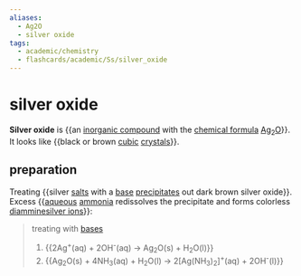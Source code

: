 ```yaml
---
aliases:
  - Ag2O
  - silver oxide
tags:
  - academic/chemistry
  - flashcards/academic/Ss/silver_oxide
---
```


# silver oxide

__Silver oxide__ is {{an [inorganic compound](inorganic%20compound.md) with the [chemical formula](chemical%20formula.md) [Ag](silver.md)<sub>2</sub>[O](oxide.md)}}. It looks like {{black or brown [cubic](cubic%20crystal%20system.md) [crystals](crystal.md)}}.

## preparation

Treating {{silver [salts](salt%20(chemistry).md) with a [base](base%20(chemistry).md) [precipitates](precipitate.md) out dark brown silver oxide}}. Excess {{[aqueous](aqueous%20solution.md) [ammonia](ammonia.md) redissolves the precipitate and forms colorless [diamminesilver ions](Tollens'%20reagent.md)}}:

> treating with [bases](base%20(chemistry).md)
> 1. {{2Ag<sup>+</sup>(aq) + 2OH<sup>-</sup>(aq) → Ag<sub>2</sub>O(s) + H<sub>2</sub>O(l)}}
> 2. {{Ag<sub>2</sub>O(s) + 4NH<sub>3</sub>(aq) + H<sub>2</sub>O(l) → 2\[Ag(NH<sub>3</sub>)<sub>2</sub>\]<sup>+</sup>(aq) + 2OH<sup>-</sup>(l)}}
